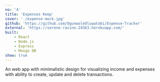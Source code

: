 ```yaml
---
no: '4'
title: 'Expenses Keep'
cover: './expense-mock.jpg'
github: 'https://github.com/OgunwoleOluwatobi/Expense-Tracker'
external: 'https://serene-ravine-24363.herokuapp.com/'
built:
    - React
    - Node.js
    - Express
    - Mongo DB
show: true
---
```


An web app with minimalistic design for visualizing income and expenses with ability to create, update and delete transactions.